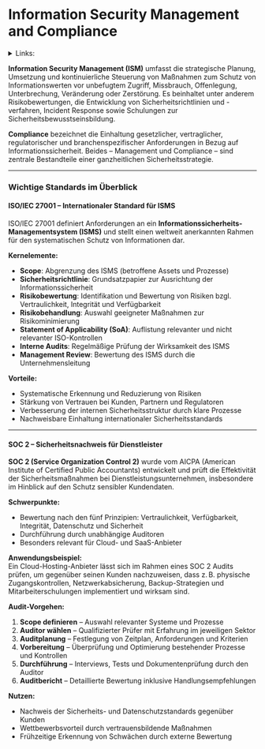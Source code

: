# Information Security Management and Compliance

<details>

<summary>Links:</summary>

[https://it-cybersicherheit.de/iso-27001/iso-27001-checkliste/](https://it-cybersicherheit.de/iso-27001/iso-27001-checkliste/)

[https://www.dataguard.de/guide/iso-27001-roadmap/](https://www.dataguard.de/guide/iso-27001-roadmap/)

[https://www.dataguard.de/blog/soc-2-vs-iso-27001](https://www.dataguard.de/blog/soc-2-vs-iso-27001)

</details>

**Information Security Management (ISM)** umfasst die strategische Planung, Umsetzung und kontinuierliche Steuerung von Maßnahmen zum Schutz von Informationswerten vor unbefugtem Zugriff, Missbrauch, Offenlegung, Unterbrechung, Veränderung oder Zerstörung. Es beinhaltet unter anderem Risikobewertungen, die Entwicklung von Sicherheitsrichtlinien und -verfahren, Incident Response sowie Schulungen zur Sicherheitsbewusstseinsbildung.

**Compliance** bezeichnet die Einhaltung gesetzlicher, vertraglicher, regulatorischer und branchenspezifischer Anforderungen in Bezug auf Informationssicherheit. Beides – Management und Compliance – sind zentrale Bestandteile einer ganzheitlichen Sicherheitsstrategie.

***

### Wichtige Standards im Überblick

#### ISO/IEC 27001 – Internationaler Standard für ISMS

ISO/IEC 27001 definiert Anforderungen an ein **Informationssicherheits-Managementsystem (ISMS)** und stellt einen weltweit anerkannten Rahmen für den systematischen Schutz von Informationen dar.

**Kernelemente:**

* **Scope**: Abgrenzung des ISMS (betroffene Assets und Prozesse)
* **Sicherheitsrichtlinie**: Grundsatzpapier zur Ausrichtung der Informationssicherheit
* **Risikobewertung**: Identifikation und Bewertung von Risiken bzgl. Vertraulichkeit, Integrität und Verfügbarkeit
* **Risikobehandlung**: Auswahl geeigneter Maßnahmen zur Risikominimierung
* **Statement of Applicability (SoA)**: Auflistung relevanter und nicht relevanter ISO-Kontrollen
* **Interne Audits**: Regelmäßige Prüfung der Wirksamkeit des ISMS
* **Management Review**: Bewertung des ISMS durch die Unternehmensleitung

**Vorteile:**

* Systematische Erkennung und Reduzierung von Risiken
* Stärkung von Vertrauen bei Kunden, Partnern und Regulatoren
* Verbesserung der internen Sicherheitsstruktur durch klare Prozesse
* Nachweisbare Einhaltung internationaler Sicherheitsstandards

***

#### SOC 2 – Sicherheitsnachweis für Dienstleister

**SOC 2 (Service Organization Control 2)** wurde vom AICPA (American Institute of Certified Public Accountants) entwickelt und prüft die Effektivität der Sicherheitsmaßnahmen bei Dienstleistungsunternehmen, insbesondere im Hinblick auf den Schutz sensibler Kundendaten.

**Schwerpunkte:**

* Bewertung nach den fünf Prinzipien: Vertraulichkeit, Verfügbarkeit, Integrität, Datenschutz und Sicherheit
* Durchführung durch unabhängige Auditoren
* Besonders relevant für Cloud- und SaaS-Anbieter

**Anwendungsbeispiel:**\
Ein Cloud-Hosting-Anbieter lässt sich im Rahmen eines SOC 2 Audits prüfen, um gegenüber seinen Kunden nachzuweisen, dass z. B. physische Zugangskontrollen, Netzwerkabsicherung, Backup-Strategien und Mitarbeiterschulungen implementiert und wirksam sind.

**Audit-Vorgehen:**

1. **Scope definieren** – Auswahl relevanter Systeme und Prozesse
2. **Auditor wählen** – Qualifizierter Prüfer mit Erfahrung im jeweiligen Sektor
3. **Auditplanung** – Festlegung von Zeitplan, Anforderungen und Kriterien
4. **Vorbereitung** – Überprüfung und Optimierung bestehender Prozesse und Kontrollen
5. **Durchführung** – Interviews, Tests und Dokumentenprüfung durch den Auditor
6. **Auditbericht** – Detaillierte Bewertung inklusive Handlungsempfehlungen

**Nutzen:**

* Nachweis der Sicherheits- und Datenschutzstandards gegenüber Kunden
* Wettbewerbsvorteil durch vertrauensbildende Maßnahmen
* Frühzeitige Erkennung von Schwächen durch externe Bewertung
